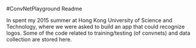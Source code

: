 #ConvNetPlayground Readme

In spent my 2015 summer at Hong Kong University of Science and Technology, where we were asked to build an app that could recognize logos. Some of the code related to training/testing (of convnets) and data collection are stored here.
